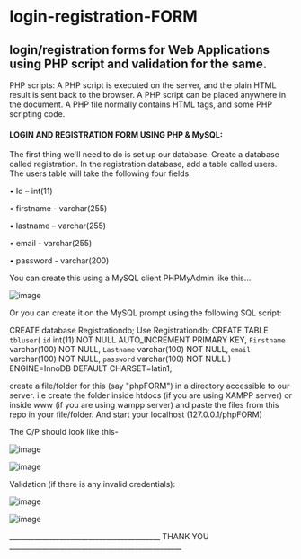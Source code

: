 # login-registration-FORM
## login/registration forms for Web Applications using PHP script and validation for the same.

PHP scripts:
A PHP script is executed on the server, and the plain HTML result is sent back to the browser.
A PHP script can be placed anywhere in the document.
A PHP file normally contains HTML tags, and some PHP scripting code.

#### LOGIN AND REGISTRATION FORM USING PHP & MySQL:

The first thing we'll need to do is set up our database.
Create a database called registration. In the registration database, add a table called users. The users table will take the following four fields.

•	Id – int(11)

•	firstname  -  varchar(255)

•	lastname – varchar(255)

•	email  -  varchar(255)

•	password  -  varchar(200)



You can create this using a MySQL client PHPMyAdmin like this...

 ![image](https://user-images.githubusercontent.com/89801404/134344262-42e63ee6-0dd0-40a5-b4ab-d89b583b9aa0.png)

Or you can create it on the MySQL prompt using the following SQL script:

CREATE database Registrationdb;
Use Registrationdb;
CREATE TABLE `tbluser`(
  `id` int(11) NOT NULL AUTO_INCREMENT PRIMARY KEY,
  `Firstname` varchar(100) NOT NULL,
 `Lastname` varchar(100) NOT NULL,
 `email` varchar(100) NOT NULL,
  `password` varchar(100) NOT NULL
) ENGINE=InnoDB DEFAULT CHARSET=latin1;



create a file/folder for this (say "phpFORM") in a directory accessible to our server. i.e create the folder inside htdocs (if you are using XAMPP server) or inside www (if you are using wampp server) and paste the files from this repo in your file/folder. And start your localhost (127.0.0.1/phpFORM)


The O/P should look like this-

![image](https://user-images.githubusercontent.com/89801404/134345707-fe93ee9c-69ad-4d9c-8d4d-563f58e07a39.png)

![image](https://user-images.githubusercontent.com/89801404/134345792-aea2b627-bbf6-430c-90ec-a686ecb32506.png)


Validation (if there is any invalid credentials):

![image](https://user-images.githubusercontent.com/89801404/134346030-5891228f-4671-4798-bb85-b5effb897ee0.png)

![image](https://user-images.githubusercontent.com/89801404/134346149-445a7e49-3acc-4b93-aa9a-d9a07ca2a2e8.png)



__________________________________________ THANK YOU ________________________________________________
